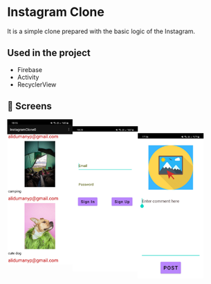 # Instagram Clone

It is a simple clone prepared with the basic logic of the Instagram.

   
## Used in the project

- Firebase
- Activity
- RecyclerView

## 📸 Screens

 <pre>
  <img align="left" src="https://github.com/alidumanyp/InstagramClone/blob/main/appss/feedscreen.jpg" width="30%">
  <img align="left" src="https://github.com/alidumanyp/InstagramClone/blob/main/appss/signupscreen.jpg" width="30%">
  <img align="left" src="https://github.com/alidumanyp/InstagramClone/blob/main/appss/uploadscreen.jpg" width="30%">
</pre>
